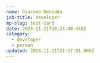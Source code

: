 ```yaml
---
name: Giacomo Debidda
job-title: developer
mp-slug: test-card
date: 2024-11-21T20:23:40.458Z
category:
  - developer
  - person
updated: 2024-11-21T21:17:01.005Z
---
```

